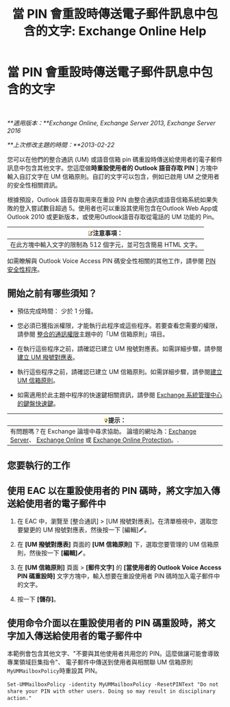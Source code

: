 ﻿---
title: '當 PIN 會重設時傳送電子郵件訊息中包含的文字: Exchange Online Help'
TOCTitle: 當 PIN 會重設時傳送電子郵件訊息中包含的文字
ms:assetid: f7a4d775-a588-412f-ac2c-11ab1a5c67eb
ms:mtpsurl: https://technet.microsoft.com/zh-tw/library/Bb201750(v=EXCHG.150)
ms:contentKeyID: 51409258
ms.date: 05/23/2018
mtps_version: v=EXCHG.150
ms.translationtype: MT
---

# 當 PIN 會重設時傳送電子郵件訊息中包含的文字

 

_**適用版本：**Exchange Online, Exchange Server 2013, Exchange Server 2016_

_**上次修改主題的時間：**2013-02-22_

您可以在他們的整合通訊 (UM) 或語音信箱 pin 碼重設時傳送給使用者的電子郵件訊息中包含其他文字。您這麼做**時重設使用者的 Outlook 語音存取 PIN** \] 方塊中輸入自訂文字在 UM 信箱原則。自訂的文字可以包含，例如已啟用 UM 之使用者的安全性相關資訊。

根據預設，Outlook 語音存取用來在重設 PIN 由整合通訊或語音信箱系統如果失敗的登入嘗試數目超過 5。使用者也可以重設其使用包含在Outlook Web App或 Outlook 2010 或更新版本，或使用Outlook語音存取從電話的 UM 功能的 Pin。

<table>
<thead>
<tr class="header">
<th><img src="images/Bb124558.note(EXCHG.150).gif" title="注意事項" alt="注意事項" />注意事項：</th>
</tr>
</thead>
<tbody>
<tr class="odd">
<td>在此方塊中輸入文字的限制為 512 個字元，並可包含簡易 HTML 文字。</td>
</tr>
</tbody>
</table>


如需瞭解與 Outlook Voice Access PIN 碼安全性相關的其他工作，請參閱 [PIN 安全性程序](pin-security-procedures-exchange-2013-help.md)。

## 開始之前有哪些須知？

  - 預估完成時間： 少於 1 分鐘。

  - 您必須已獲指派權限，才能執行此程序或這些程序。若要查看您需要的權限，請參閱 [整合的通訊權限](unified-messaging-permissions-exchange-2013-help.md)主題中的「UM 信箱原則」項目。

  - 在執行這些程序之前，請確認已建立 UM 撥號對應表。如需詳細步驟，請參閱[建立 UM 撥號對應表](create-a-um-dial-plan-exchange-2013-help.md)。

  - 執行這些程序之前，請確認已建立 UM 信箱原則。如需詳細步驟，請參閱[建立 UM 信箱原則](create-a-um-mailbox-policy-exchange-2013-help.md)。

  - 如需適用於此主題中程序的快速鍵相關資訊，請參閱 [Exchange 系統管理中心的鍵盤快速鍵](keyboard-shortcuts-in-the-exchange-admin-center-exchange-online-protection-help.md)。

<table>
<thead>
<tr class="header">
<th><img src="images/Bb124558.tip(EXCHG.150).gif" title="提示" alt="提示" />提示：</th>
</tr>
</thead>
<tbody>
<tr class="odd">
<td>有問題嗎？在 Exchange 論壇中尋求協助。 論壇的網址為：<a href="https://go.microsoft.com/fwlink/p/?linkid=60612">Exchange Server</a>、 <a href="https://go.microsoft.com/fwlink/p/?linkid=267542">Exchange Online</a> 或 <a href="https://go.microsoft.com/fwlink/p/?linkid=285351">Exchange Online Protection</a>。.</td>
</tr>
</tbody>
</table>


## 您要執行的工作

## 使用 EAC 以在重設使用者的 PIN 碼時，將文字加入傳送給使用者的電子郵件中

1.  在 EAC 中，瀏覽至 \[整合通訊\] \> \[UM 撥號對應表\]。在清單檢視中，選取您要變更的 UM 撥號對應表，然後按一下 \[編輯\]![編輯圖示](images/JJ218640.6f53ccb2-1f13-4c02-bea0-30690e6ea71d(EXCHG.150).gif "編輯圖示")。

2.  在 **\[UM 撥號對應表\]** 頁面的 **\[UM 信箱原則\]** 下，選取您要管理的 UM 信箱原則，然後按一下 **\[編輯\]**![編輯圖示](images/JJ218640.6f53ccb2-1f13-4c02-bea0-30690e6ea71d(EXCHG.150).gif "編輯圖示")。

3.  在 **\[UM 信箱原則\]** 頁面 \> **\[郵件文字\]** 的 **\[當使用者的 Outlook Voice Access PIN 碼重設時\]** 文字方塊中，輸入想要在重設使用者 PIN 碼時加入電子郵件中的文字。

4.  按一下 **\[儲存\]**。

## 使用命令介面以在重設使用者的 PIN 碼重設時，將文字加入傳送給使用者的電子郵件中

本範例會包含其他文字、"不要與其他使用者共用您的 PIN。這麼做讓可能會導致專業領域巨集指令"、 電子郵件中傳送到使用者與相關聯 UM 信箱原則`MyUMMailboxPolicy`時重設其 PIN。

    Set-UMMailboxPolicy -identity MyUMMailboxPolicy -ResetPINText "Do not share your PIN with other users. Doing so may result in disciplinary action."

